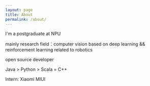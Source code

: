 ```yaml
---
layout: page
title: About
permalink: /about/
---
```


I'm a postgraduate at NPU

mainly research field：computer vision based on deep learning && reinforcement learning related to robotics

open source developer

Java > Python > Scala = C++

Intern: Xiaomi MIUI
